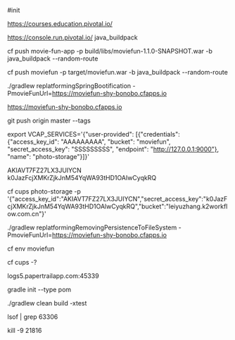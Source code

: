 #init

https://courses.education.pivotal.io/

https://console.run.pivotal.io/
java_buildpack

cf push movie-fun-app -p build/libs/moviefun-1.1.0-SNAPSHOT.war -b java_buildpack --random-route


cf push moviefun -p target/moviefun.war -b java_buildpack --random-route


./gradlew replatformingSpringBootification -PmovieFunUrl=https://moviefun-shy-bonobo.cfapps.io


https://moviefun-shy-bonobo.cfapps.io


git push origin master --tags

export VCAP_SERVICES='{"user-provided": [{"credentials": {"access_key_id": "AAAAAAAAA", "bucket": "moviefun", "secret_access_key": "SSSSSSSSS", "endpoint": "http://127.0.0.1:9000"}, "name": "photo-storage"}]}'


AKIAVT7FZ27LX3JUIYCN
k0JazFcjXMKrZjkJnM54YqWA93tHD1OAIwCyqkRQ


cf cups photo-storage -p '{"access_key_id":"AKIAVT7FZ27LX3JUIYCN","secret_access_key":"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","bucket":"leiyuzhang.k2workflow.com.cn"}'

./gradlew replatformingRemovingPersistenceToFileSystem -PmovieFunUrl=https://moviefun-shy-bonobo.cfapps.io

cf env moviefun

cf cups -?

logs5.papertrailapp.com:45339

gradle init --type pom

 ./gradlew clean build -xtest


lsof | grep 63306

kill -9 21816
